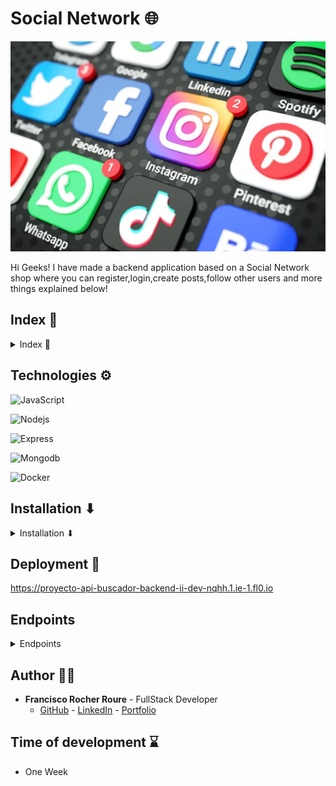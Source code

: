 
# Social Network 🌐
<img src ="src\imgs\socialnetworkimg.png">


Hi Geeks! I have made a backend application based on a Social Network shop where you can register,login,create posts,follow other users and more things explained below!

## Index 🧾
<details>

<summary> Index 🧾</summary>


- [Technologies ⚙](#technologies-)
- [Installation ⬇](#installation-)
- [Deployment 🚀](#deployment-)
- [Endpoints](#endpoints)
- [Author 🙍‍♂️](#author-)
- [Time of development ⌛](#time-of-development-)

</details>

## Technologies ⚙

<img src="https://img.shields.io/badge/JavaScript-F7DF1E?style=for-the-badge&logo=javascript&logoColor=white" 
alt="JavaScript" />

<img src="https://img.shields.io/badge/NodeJs-339933?style=for-the-badge&logo=Node.js&logoColor=white" 
alt="Nodejs" />

<img src="https://img.shields.io/badge/Express.js-335933?style=for-the-badge&logo=express&logoColor=white" 
alt="Express" />

<img src="https://img.shields.io/badge/Mongodb-47A248?style=for-the-badge&logo=mongodb&logoColor=white" 
alt="Mongodb"/>

<img src="https://img.shields.io/badge/docker-2496ED?style=for-the-badge&logo=docker&logoColor=white" 
alt="Docker"/>


## Installation ⬇

<details>

<summary>Installation ⬇</summary>


***Enjoy yourself with this project in your local storage executing these commands in your terminal***

**1**

***Clone the repository***
```sh
git clone https://github.com/FRR95/Proyecto-API-Buscador-Backend-II.git
```
**2**

***Install all your dependencies***
```sh
npm install
```


**3**

***Create .env file based on .env.sample variables and add its proper values***

**4**

***Run the server***
```sh
npm run dev
```

**5**

***Create data for the collections***

```sh
npm run run-seeders
```


</details>

## Deployment 🚀

https://proyecto-api-buscador-backend-ii-dev-nqhh.1.ie-1.fl0.io

## Endpoints
<details>
<summary>Endpoints</summary>

***Add in your client the following endpoints***

***You can replace the url deployment below with your localhost url***

***AUTH***

- REGISTER A USER

 ```sh
POST https://proyecto-api-buscador-backend-ii-dev-nqhh.1.ie-1.fl0.io/api/auth/register
 ```
***body***

 ```sh
{
   "name":"the-last-name",
   "email":"your-email",
   "password":"your-password"
}
 ```
- LOGIN A USER

 ```sh
POST https://proyecto-api-buscador-backend-ii-dev-nqhh.1.ie-1.fl0.io/api/auth/login
 ```
***body***

 ```sh
{
   "email":"your-email",
   "password_hash":"your-password"
}
 ```
  
***USER***      

- GET A USER

 ```sh
GET https://proyecto-api-buscador-backend-ii-dev-nqhh.1.ie-1.fl0.io/api/users
 ```
***You can filter the searching by their email with ?email='the user email' after the GET url endpoint***
 - GET YOUR USER PROFILE

 ```sh
GET https://proyecto-api-buscador-backend-ii-dev-nqhh.1.ie-1.fl0.io/api/user/profile
 ```

  - UPDATE YOUR USER PROFILE

 ```sh
PUT https://proyecto-api-buscador-backend-ii-dev-nqhh.1.ie-1.fl0.io/api/user/profile
 ```

 ***body***

 ```sh
{
   "email":"your-email"
}
 ```

   - DELETE A USER

 ```sh
DELETE https://proyecto-api-buscador-backend-ii-dev-nqhh.1.ie-1.fl0.io/api/users/:id
 ```

 - UPDATE A USER ROLE

 ```sh
PUT https://proyecto-api-buscador-backend-ii-dev-nqhh.1.ie-1.fl0.io/api/users/:id/role
 ```

  ***body***

 ```sh
{
   "userRole":"role-name"
}
 ```
 - GET POSTS BY USER ID

 ```sh
GET https://proyecto-api-buscador-backend-ii-dev-nqhh.1.ie-1.fl0.io/api/users/posts/:id
 ```
 - FOLLOW AND UNFOLLOW USER

 ```sh
GET https://proyecto-api-buscador-backend-ii-dev-nqhh.1.ie-1.fl0.io/api/users/follow/:id
 ```

***POSTS***

- CREATE A POST

 ```sh
POST https://proyecto-api-buscador-backend-ii-dev-nqhh.1.ie-1.fl0.io/api/posts
 ```

  ***body***

 ```sh
{
   "title":"your-title"
   "description":"your-description"
}
 ```

 - DELETE A POST

 ```sh
DELETE https://proyecto-api-buscador-backend-ii-dev-nqhh.1.ie-1.fl0.io/api/posts/:id
 ```
 - UPDATE A POST

 ```sh
PUT https://proyecto-api-buscador-backend-ii-dev-nqhh.1.ie-1.fl0.io/api/posts/:id
 ```

   ***body***

 ```sh
{
   "title":"your-title"
   "description":"your-description"
}
 ```

  - GET YOUR OWN POSTS

 ```sh
GET https://proyecto-api-buscador-backend-ii-dev-nqhh.1.ie-1.fl0.io/api/posts/own
 ```
  - GET USERS POSTS

 ```sh
GET https://proyecto-api-buscador-backend-ii-dev-nqhh.1.ie-1.fl0.io/api/posts
 ```
  - LIKE AND UNLIKE THE POST

 ```sh
PUT https://proyecto-api-buscador-backend-ii-dev-nqhh.1.ie-1.fl0.io/api/posts/like/:id
 ```

  - GET THE POSTS OF THE USERS YOU ARE FOLLOWING

 ```sh
GET https://proyecto-api-buscador-backend-ii-dev-nqhh.1.ie-1.fl0.io/api/posts/timeline
 ```
  - GET THE POST BY ID

 ```sh
GET https://proyecto-api-buscador-backend-ii-dev-nqhh.1.ie-1.fl0.io/api/posts/:id
 ```

***🚩CAUTION:In some endpoints you need to be register and or with super_admin privileges showed as auth and isSuperAdmin middleware on the end points***

***header***
```sh
your-token-here
```
</details>



## Author 🙍‍♂️

- **Francisco Rocher Roure** - FullStack Developer
  - [GitHub](https://github.com/FRR95) - [LinkedIn](https://www.linkedin.com/in/franciscorocher/) - [Portfolio](https://franciscorocherdev.com/)



## Time of development ⌛

- One Week